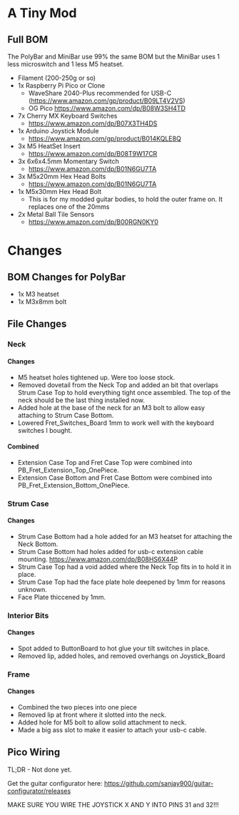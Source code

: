 # A Tiny Mod

## Full BOM

The PolyBar and MiniBar use 99% the same BOM but the MiniBar uses 1 less microswitch and 1 less M5 heatset.

- Filament (200-250g or so)
- 1x Raspberry Pi Pico or Clone
    - WaveShare 2040-Plus recommended for USB-C (https://www.amazon.com/gp/product/B09LT4V2VS)
    - OG Pico https://www.amazon.com/dp/B08W3SH4TD
- 7x Cherry MX Keyboard Switches
    - https://www.amazon.com/dp/B07X3TH4DS
- 1x Arduino Joystick Module
    - https://www.amazon.com/gp/product/B014KQLE8Q
- 3x M5 HeatSet Insert
    - https://www.amazon.com/dp/B08T9W17CR
- 3x 6x6x4.5mm Momentary Switch
    - https://www.amazon.com/dp/B01N6GU7TA
- 3x M5x20mm Hex Head Bolts
    - https://www.amazon.com/dp/B01N6GU7TA
- 1x M5x30mm Hex Head Bolt
    - This is for my modded guitar bodies, to hold the outer frame on. It replaces one of the 20mms
- 2x Metal Ball Tile Sensors
    - https://www.amazon.com/dp/B00RGN0KY0

# Changes

## BOM Changes for PolyBar

- 1x M3 heatset
- 1x M3x8mm bolt

## File Changes

### Neck

#### Changes
- M5 heatset holes tightened up. Were too loose stock.
- Removed dovetail from the Neck Top and added an bit that overlaps Strum Case Top to hold everything tight once assembled. The top of the neck should be the last thing installed now.
- Added hole at the base of the neck for an M3 bolt to allow easy attaching to Strum Case Bottom.
- Lowered Fret_Switches_Board 1mm to work well with the keyboard switches I bought.
#### Combined

- Extension Case Top and Fret Case Top were combined into PB_Fret_Extension_Top_OnePiece.
- Extension Case Bottom and Fret Case Bottom were combined into PB_Fret_Extension_Bottom_OnePiece.

### Strum Case

#### Changes
- Strum Case Bottom had a hole added for an M3 heatset for attaching the Neck Bottom.
- Strum Case Bottom had holes added for usb-c extension cable mounting. https://www.amazon.com/dp/B08HS6X44P
- Strum Case Top had a void added where the Neck Top fits in to hold it in place.
- Strum Case Top had the face plate hole deepened by 1mm for reasons unknown.
- Face Plate thiccened by 1mm.
### Interior Bits

#### Changes
- Spot added to ButtonBoard to hot glue your tilt switches in place.
- Removed lip, added holes, and removed overhangs on Joystick_Board

### Frame

#### Changes
- Combined the two pieces into one piece
- Removed lip at front where it slotted into the neck.
- Added hole for M5 bolt to allow solid attachment to neck.
- Made a big ass slot to make it easier to attach your usb-c cable.

## Pico Wiring

TL;DR - Not done yet.

Get the guitar configurator here: https://github.com/sanjay900/guitar-configurator/releases

MAKE SURE YOU WIRE THE JOYSTICK X AND Y INTO PINS 31 and 32!!!

